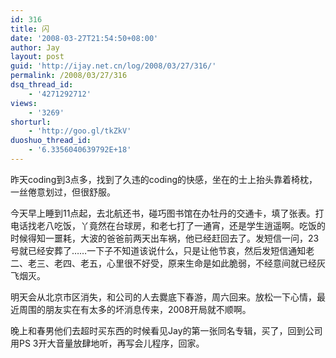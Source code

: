 ```yaml
---
id: 316
title: 闪
date: '2008-03-27T21:54:50+08:00'
author: Jay
layout: post
guid: 'http://ijay.net.cn/log/2008/03/27/316/'
permalink: /2008/03/27/316
dsq_thread_id:
    - '4271292712'
views:
    - '3269'
shorturl:
    - 'http://goo.gl/tkZkV'
duoshuo_thread_id:
    - '6.3356040639792E+18'
---
```


昨天coding到3点多，找到了久违的coding的快感，坐在的士上抬头靠着椅枕，一丝倦意划过，但很舒服。

今天早上睡到11点起，去北航还书，碰巧图书馆在办牡丹的交通卡，填了张表。打电话找老八吃饭，丫竟然在台球房，和老七打了一通宵，还是学生逍遥啊。吃饭的时候得知一噩耗，大波的爸爸前两天出车祸，他已经赶回去了。发短信一问，23号就已经安葬了……一下子不知道该说什么，只是让他节哀，然后发短信通知老二、老三、老四、老五，心里很不好受，原来生命是如此脆弱，不经意间就已经灰飞烟灭。

明天会从北京市区消失，和公司的人去爨底下春游，周六回来。放松一下心情，最近周围的朋友实在有太多的坏消息传来，2008开局就不顺啊。

晚上和春男他们去超时买东西的时候看见Jay的第一张同名专辑，买了，回到公司用PS 3开大音量放肆地听，再写会儿程序，回家。